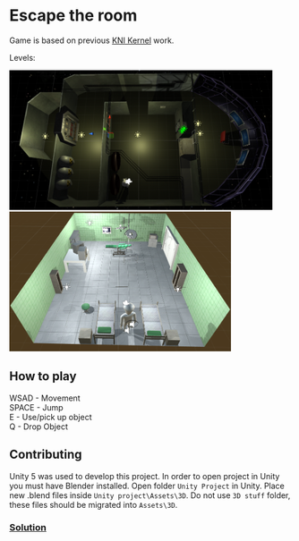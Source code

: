 # Escape the room

Game is based on previous [KNI Kernel](http://kernel.fis.agh.edu.pl/) work.

Levels:

<img src="misc/scene0.PNG" height="250"/>
<img src="misc/scene1.PNG" height="250"/>

## How to play
WSAD - Movement  
SPACE - Jump  
E - Use/pick up object  
Q - Drop Object  

## Contributing

Unity 5 was used to develop this project.
In order to open project in Unity you must have Blender installed. Open folder `Unity Project` in Unity. 
Place new .blend files inside `Unity project\Assets\3D`. Do not use `3D stuff` folder, 
these files should be migrated into `Assets\3D`.

### [Solution](Solution.md)

